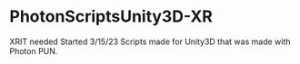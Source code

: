 # PhotonScriptsUnity3D-XR
XRIT needed
Started 3/15/23
Scripts made for Unity3D that was made with Photon PUN.
